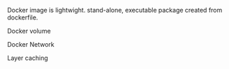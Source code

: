 Docker image is lightwight. stand-alone, executable package created from dockerfile.

Docker volume 

Docker Network 

Layer caching